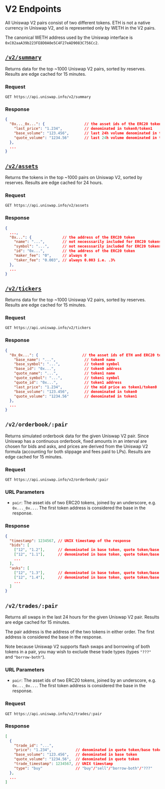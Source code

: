 # V2 Endpoints

All Uniswap V2 pairs consist of two different tokens. ETH is not a native currency in Uniswap V2, and is represented
only by WETH in the V2 pairs. 

The canonical WETH address used by the Uniswap interface is `0xC02aaA39b223FE8D0A0e5C4F27eAD9083C756Cc2`. 

## [`/v2/summary`](https://api.uniswap.info/v2/summary)

Returns data for the top ~1000 Uniswap V2 pairs, sorted by reserves. 
Results are edge cached for 15 minutes.

### Request

`GET https://api.uniswap.info/v2/summary`

### Response

```json
{
  "0x..._0x...": {                  // the asset ids of the ERC20 tokens (i.e. token addresses), joined by an underscore
    "last_price": "1.234",          // denominated in token0/token1
    "base_volume": "123.456",       // last 24h volume denominated in token0
    "quote_volume": "1234.56"       // last 24h volume denominated in token1
  },
  ...
}
```

## [`/v2/assets`](https://api.uniswap.info/v2/assets)

Returns the tokens in the top ~1000 pairs on Uniswap V2, sorted by reserves. 
Results are edge cached for 24 hours.

### Request

`GET https://api.uniswap.info/v2/assets`

### Response

```json
{
  ...,
  "0x...": {              // the address of the ERC20 token
    "name": "...",        // not necesssarily included for ERC20 tokens
    "symbol": "...",      // not necesssarily included for ERC20 tokens
    "id": "0x...",        // the address of the ERC20 token
    "maker_fee": "0",     // always 0
    "taker_fee": "0.003", // always 0.003 i.e. .3%
  },
  ...
}
```

## [`/v2/tickers`](https://api.uniswap.info/v2/tickers)

Returns data for the top ~1000 Uniswap V2 pairs, sorted by reserves.
Results are edge cached for 15 minutes.

### Request

`GET https://api.uniswap.info/v2/tickers`

### Response

```json
{
  "0x_0x...": {                    // the asset ids of ETH and ERC20 tokens, joined by an underscore
    "base_name": "...",             // token0 name
    "base_symbol": "...",           // token0 symbol
    "base_id": "0x...",             // token0 address
    "quote_name": "...",            // token1 name
    "quote_symbol": "...",          // token1 symbol
    "quote_id": "0x...",            // token1 address
    "last_price": "1.234",          // the mid price as token1/token0
    "base_volume": "123.456",       // denominated in token0
    "quote_volume": "1234.56"       // denominated in token1
  },
  ...
}
```

## `/v2/orderbook/:pair`

Returns simulated orderbook data for the given Uniswap V2 pair.
Since Uniswap has a continuous orderbook, fixed amounts in an interval are chosen for bids and asks, 
and prices are derived from the Uniswap V2 formula (accounting for both slippage and fees paid to LPs). 
Results are edge cached for 15 minutes.

### Request

`GET https://api.uniswap.info/v2/orderbook/:pair`

### URL Parameters

- `pair`: The asset ids of two ERC20 tokens, joined by an underscore, e.g. `0x..._0x...`. The first token address is considered the base in the response.

### Response

```json
{
  "timestamp": 1234567, // UNIX timestamp of the response
  "bids": [
    ["12", "1.2"],      // denominated in base token, quote token/base token
    ["12", "1.1"],      // denominated in base token, quote token/base token
    ...
  ],
  "asks": [
    ["12", "1.3"],      // denominated in base token, quote token/base token
    ["12", "1.4"],      // denominated in base token, quote token/base token
    ...
  ]
}
```

## `/v2/trades/:pair`

Returns all swaps in the last 24 hours for the given Uniswap V2 pair. 
Results are edge cached for 15 minutes.

The pair address is the address of the two tokens in either order.
The first address is considered the base in the response.

Note because Uniswap V2 supports flash swaps and borrowing of both tokens in a pair, you may wish to exclude these 
trade types (types `"???"` and `"borrow-both"`).

### URL Parameters

- `pair`: The asset ids of two ERC20 tokens, joined by an underscore, e.g. `0x..._0x...`. The first token address is considered the base in the response.

### Request

`GET https://api.uniswap.info/v2/trades/:pair`

### Response

```json
[
  {
    "trade_id": "...",
    "price": "1.234",           // denominated in quote token/base token
    "base_volume": "123.456",   // denominated in base token
    "quote_volume": "1234.56",  // denominated in quote token
    "trade_timestamp": 1234567, // UNIX timestamp
    "type": "buy"               // "buy"/"sell"/"borrow-both"/"???" 
  },
  ...
]
```
